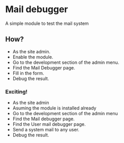 # Mail debugger

A simple module to test the mail system

## How?

* As the site admin.
* Enable the module.
* Go to the development section of the admin menu.
* Find the Mail Debugger page.
* Fill in the form.
* Debug the result.

### Exciting!

* As the site admin
* Asuming the module is installed already
* Go to the development section of the admin menu
* Find the Mail debugger page.
* Find the User mail debugger page.
* Send a system mail to any user.
* Debug the result.
